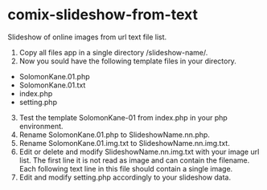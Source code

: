 # comix-slideshow-from-text
Slideshow of online images from url text file list. 

1. Copy all files app in a single directory /slideshow-name/.
2. Now you sould have the following template files in your directory.
  - SolomonKane.01.php	
  - SolomonKane.01.txt
  - index.php	
  - setting.php
3. Test the template SolomonKane-01 from index.php in your php environment.
4. Rename SolomonKane.01.php to SlideshowName.nn.php.
5. Rename SolomonKane.01.img.txt to SlideshowName.nn.img.txt.
6. Edit or delete and modify SlideshowName.nn.img.txt with your image url list.
The first line it is not read as image and can contain the filename.
Each following text line in this file should contain a single image. 
7. Edit and modify setting.php accordingly to your slideshow data.
